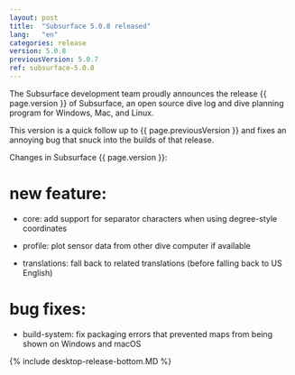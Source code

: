 ```yaml
---
layout: post
title:  "Subsurface 5.0.8 released"
lang:   "en"
categories: release
version: 5.0.8
previousVersion: 5.0.7
ref: subsurface-5.0.8
---
```


The Subsurface development team proudly announces the release {{ page.version }} of Subsurface, an open source dive log and dive planning program for Windows, Mac, and Linux.

This version is a quick follow up to {{ page.previousVersion }} and fixes an annoying bug that snuck into the builds of that release.

Changes in Subsurface {{ page.version }}:

# new feature:

- core: add support for separator characters when using degree-style coordinates

- profile: plot sensor data from other dive computer if available

- translations: fall back to related translations (before falling back to US English)

# bug fixes:

- build-system: fix packaging errors that prevented maps from being shown on Windows and macOS

{% include desktop-release-bottom.MD %}
